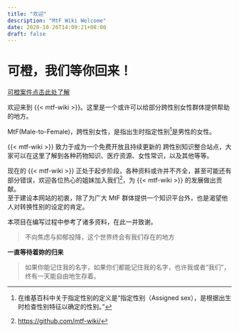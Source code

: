 ```yaml
---
title: "欢迎"
description: "MtF Wiki Welcome"
date: 2020-10-26T14:09:21+08:00
draft: false
---
```


# 可橙，我们等你回来！

[可橙案件点击此处了解](zh-cn/docs/kench)

欢迎来到 {{< mtf-wiki >}}。这里是一个或许可以给部分跨性别女性群体提供帮助的地方。

MtF(Male-to-Female)，跨性别女性，是指出生时指定性别[^1]是男性的女性。  

{{< mtf-wiki >}} 致力于成为一个免费开放且持续更新的 跨性别知识整合站点，大家可以在这里了解到各种药物知识、医疗资源、女性常识，以及其他等等。  

现在的 {{< mtf-wiki >}} 正处于起步阶段，各种资料或许并不齐全，甚至可能还有部分错误，欢迎各位热心的姐妹加入我们[^2]，为 {{< mtf-wiki >}} 的发展做出贡献。  
至于建设本网站的初衷，除了为广大 MtF 群体提供一个知识平台外，也是渴望他人对转换性别的设定的肯定。

本项目在编写过程中参考了诸多资料，在此一并致谢。

> 不向焦虑与抑郁投降，这个世界终会有我们存在的地方

**一直等待着妳的归来**

> 如果你能记住我的名字，如果你们都能记住我的名字，也许我或者“我们”，终有一天能自由地生存着。

[^1]: 在维基百科中关于指定性别的定义是“指定性别（Assigned sex），是根据出生时检查性别特征以确定的性别。”

[^2]: https://github.com/mtf-wiki/
